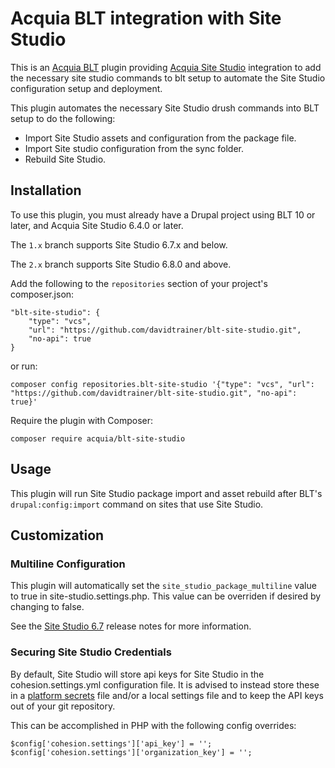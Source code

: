 Acquia BLT integration with Site Studio
====

This is an [Acquia BLT](https://github.com/acquia/blt) plugin providing [Acquia Site Studio](https://www.acquia.com/products-services/acquia-cohesion) integration to add the necessary site studio commands to blt setup to automate the Site Studio configuration setup and deployment.

This plugin automates the necessary Site Studio drush commands into BLT setup to do the following:
* Import Site Studio assets and configuration from the package file.
* Import Site studio configuration from the sync folder.
* Rebuild Site Studio.

## Installation

To use this plugin, you must already have a Drupal project using BLT 10 or later, and Acquia Site Studio 6.4.0 or later.

The `1.x` branch supports Site Studio 6.7.x and below.

The `2.x` branch supports Site Studio 6.8.0 and above.

Add the following to the `repositories` section of your project's composer.json:

```
"blt-site-studio": {
    "type": "vcs",
    "url": "https://github.com/davidtrainer/blt-site-studio.git",
    "no-api": true
}
```

or run:

```
composer config repositories.blt-site-studio '{"type": "vcs", "url": "https://github.com/davidtrainer/blt-site-studio.git", "no-api": true}'
```

Require the plugin with Composer:

`composer require acquia/blt-site-studio`

## Usage

This plugin will run Site Studio package import and asset rebuild after BLT's `drupal:config:import` command on sites that use Site Studio.

## Customization

### Multiline Configuration

This plugin will automatically set the `site_studio_package_multiline` value to true in site-studio.settings.php. This value can be overriden if desired by changing to false.

See the [Site Studio 6.7](https://cohesiondocs.acquia.com/6.7/user-guide/version-6-7-0-release-details) release notes for more information.

### Securing Site Studio Credentials

By default, Site Studio will store api keys for Site Studio in the cohesion.settings.yml configuration file. It is advised to instead store these in a [platform secrets](https://docs.acquia.com/resource/secrets) file and/or a local settings file and to keep the API keys out of your git repository.

This can be accomplished in PHP with the following config overrides:

```
$config['cohesion.settings']['api_key'] = '';
$config['cohesion.settings']['organization_key'] = '';

```
